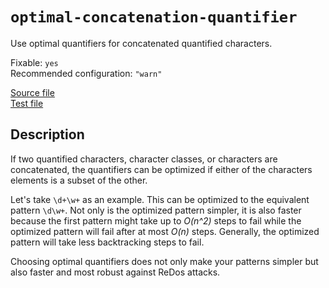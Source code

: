 # `optimal-concatenation-quantifier`

Use optimal quantifiers for concatenated quantified characters.

Fixable: `yes` <br> Recommended configuration: `"warn"`

[Source file](https://github.com/RunDevelopment/eslint-plugin-clean-regex/blob/master/lib/rules/optimal-concatenation-quantifier.js) <br> [Test file](https://github.com/RunDevelopment/eslint-plugin-clean-regex/blob/master/tests/lib/rules/optimal-concatenation-quantifier.js)


## Description

If two quantified characters, character classes, or characters are concatenated, the quantifiers can be optimized if either of the characters elements is a subset of the other.

Let's take `\d+\w+` as an example.
This can be optimized to the equivalent pattern `\d\w+`.
Not only is the optimized pattern simpler, it is also faster because the first pattern might take up to _O(n^2)_ steps to fail while the optimized pattern will fail after at most _O(n)_ steps.
Generally, the optimized pattern will take less backtracking steps to fail.

Choosing optimal quantifiers does not only make your patterns simpler but also faster and most robust against ReDos attacks.
